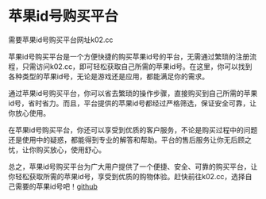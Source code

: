 # 苹果id号购买平台

需要苹果id号购买平台网址k02.cc

苹果id号购买平台是一个方便快捷的购买苹果id号的平台，无需通过繁琐的注册流程，只需访问k02.cc，即可轻松获取自己所需的苹果id号。在这里，你可以找到各种类型的苹果id号，无论是游戏还是应用，都能满足你的需求。

通过苹果id号购买平台，你可以省去繁琐的操作步骤，直接购买到自己所需的苹果id号，省时省力。而且，平台提供的苹果id号都经过严格筛选，保证安全可靠，让你放心使用。

在苹果id号购买平台，你还可以享受到优质的客户服务，不论是购买过程中的问题还是使用中的疑惑，都能得到专业的解答和帮助。平台的售后服务让你无后顾之忧，让你购买放心，使用舒心。

总之，苹果id号购买平台为广大用户提供了一个便捷、安全、可靠的购买平台，让你轻松获取所需的苹果id号，享受到优质的购物体验。赶快前往k02.cc，选择自己需要的苹果id号吧！[github](https://github.com)